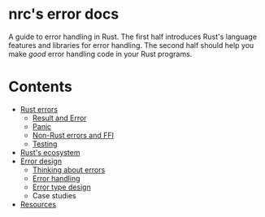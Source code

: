 # nrc's error docs

A guide to error handling in Rust. The first half introduces Rust's language features and libraries for error handling. The second half should help you make *good* error handling code in your Rust programs.

# Contents

* [Rust errors](rust-errors/README.md)
  - [Result and Error](rust-errors/result-and-error.md)
  - [Panic](rust-errors/panic.md)
  - [Non-Rust errors and FFI](rust-errors/interop.md)
  - [Testing](rust-errors/testing.md)
* [Rust's ecosystem](ecosystem.md)
* [Error design](error-design/README.md)
  - [Thinking about errors](error-design/thinking-about-errors.md)
  - [Error handling](error-design/error-handling.md)
  - [Error type design](error-design/error-type-design.md)
  - Case studies
* [Resources](resources.md)
